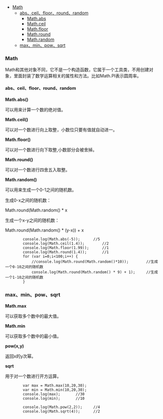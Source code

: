 - [Math](#math)
	- [abs、ceil、floor、round、random](#abs、ceil、floor、round、random)
		- [Math.abs](#math.abs)
		- [Math.ceil](#math.ceil)
		- [Math.floor](#Math.floor)
		- [Math.round](#Math.round)
		- [Math.random](#Math.random)
	- [max、min、pow、sqrt](#max、min、pow、sqrt)

### Math
Math和其他对象不同，它不是一个构造函数，它属于一个工具类，不用创建对象，里面封装了数学运算相关的属性和方法。比如Math.PI表示圆周率。

#### abs、ceil、floor、round、random
**Math.abs()**

可以用来计算一个数的绝对值。

**Math.ceil()**

可以对一个数进行向上取整，小数位只要有值就自动进一。

**Math.floor()**

可以对一个数进行向下取整,小数部分会被舍掉。

**Math.round()**

可以对一个数进行四舍五入取整。

**Math.random()**

可以用来生成一个0-1之间的随机数。

生成0-x之间的随机数：

Math.round(Math.random() * x

生成一个x-y之间的随机数：

Math.round(Math.random() * (y-x)) + x
```
        console.log(Math.abs(-5));      //5
        console.log(Math.ceil(1.4));        //2
        console.log(Math.floor(1.99));      //1
        console.log(Math.round(1.4));       //1
        for (var i=0;i<100;i++) {
            //console.log(Math.round(Math.random()*10));        //生成一个0-10之间的随机数
            console.log(Math.round(Math.random() * 9) + 1);     //生成一个1-10之间的随机数
        }
```
### max、min、pow、sqrt
**Math.max**

可以获取多个数中的最大值。

**Math.min**

可以获取多个数中的最小值。

**pow(x,y)**

返回x的y次幂。

**sqrt**

用于对一个数进行开方运算。
```
        var max = Math.max(10,20,30);
        var min = Math.min(10,20,30);
        console.log(max);       //30
        console.log(min);       //10

        console.log(Math.pow(2,2));     //4
        console.log(Math.sqrt(4));      //2
```
